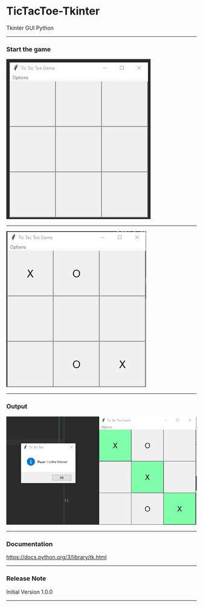# TicTacToe-Tkinter
Tkinter GUI Python

------------------------------

### Start the game

![img.png](img.png)

--------------------------


![img_1.png](img_1.png)


----------------------------

### Output

![img_2.png](img_2.png)


-----------------------


### Documentation

https://docs.python.org/3/library/tk.html


-----------------------

### Release Note

Initial Version 1.0.0


----------------------
